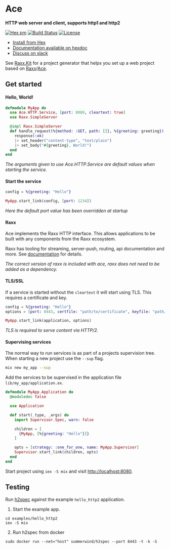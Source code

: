 # Ace

**HTTP web server and client, supports http1 and http2**

[![Hex pm](http://img.shields.io/hexpm/v/ace.svg?style=flat)](https://hex.pm/packages/ace)
[![Build Status](https://secure.travis-ci.org/CrowdHailer/Ace.svg?branch=master
"Build Status")](https://travis-ci.org/CrowdHailer/Ace)
[![License](https://img.shields.io/badge/License-MIT-blue.svg)](LICENSE)

- [Install from Hex](https://hex.pm/packages/ace)
- [Documentation available on hexdoc](https://hexdocs.pm/ace)
- [Discuss on slack](https://elixir-lang.slack.com/messages/C56H3TBH8/)

See [Raxx.Kit](https://github.com/CrowdHailer/raxx_kit) for a project generator that helps you set up
a web project based on [Raxx](https://github.com/CrowdHailer/raxx)/[Ace](https://github.com/CrowdHailer/Ace).

## Get started

#### Hello, World!
```elixir
defmodule MyApp do
  use Ace.HTTP.Service, [port: 8080, cleartext: true]
  use Raxx.SimpleServer

  @impl Raxx.SimpleServer
  def handle_request(%{method: :GET, path: []}, %{greeting: greeting}) do
    response(:ok)
    |> set_header("content-type", "text/plain")
    |> set_body("#{greeting}, World!")
  end
end
```

*The arguments given to use Ace.HTTP.Service are default values when starting the service.*

#### Start the service

```elixir
config = %{greeting: "Hello"}

MyApp.start_link(config, [port: 1234])
```

*Here the default port value has been overridden at startup*

#### Raxx

Ace implements the Raxx HTTP interface.
This allows applications to be built with any components from the Raxx ecosystem.

Raxx has tooling for streaming, server-push, routing, api documentation and more. See [documentation](https://hexdocs.pm/raxx/readme.html) for details.

*The correct version of raxx is included with ace, raxx does not need to be added as a dependency.*

#### TLS/SSL

If a service is started without the `cleartext` it will start using TLS. This requires a certificate and key.

```elixir
config = %{greeting: "Hello"}
options = [port: 8443, certfile: "path/to/certificate", keyfile: "path/to/key"]

MyApp.start_link(application, options)
```

*TLS is required to serve content via HTTP/2.*

#### Supervising services

The normal way to run services is as part of a projects supervision tree. When starting a new project use the `--sup` flag.

```sh
mix new my_app --sup
```

Add the services to be supervised in the application file `lib/my_app/application.ex`.

```elixir
defmodule MyApp.Application do
  @moduledoc false

  use Application

  def start(_type, _args) do
    import Supervisor.Spec, warn: false

    children = [
      {MyApp, [%{greeting: "Hello"}]}
    ]

    opts = [strategy: :one_for_one, name: MyApp.Supervisor]
    Supervisor.start_link(children, opts)
  end
end
```

Start project using `iex -S mix` and visit [http://localhost:8080](http://localhost:8080).

## Testing

Run [h2spec](https://github.com/summerwind/h2spec) against the example `hello_http2` application.

1. Start the example app.
  ```
  cd examples/hello_http2
  iex -S mix
  ```
2. Run h2spec from docker
  ```
  sudo docker run --net="host" summerwind/h2spec --port 8443 -t -k -S
  ```
